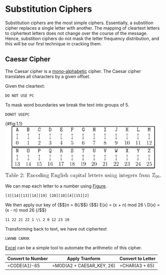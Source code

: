 # Substitution Ciphers

Substitution ciphers are the most simple ciphers. Essentially, a substition
cipher replaces a single letter with another. The mapping of cleartext letters
to ciphertext letters does not change over the course of the message. Hence,
substition ciphers do not mask the letter frequency distribution, and this will
be our first technique in cracking them.   

## Caesar Cipher

The Caesar cipher is a [mono-alphabetic](#def:mono-alphabetic) cipher. The Caesar cipher translates
all characters by a given offset. 

Given the cleartext:
```
DO NOT USE PC
```

To mask word boundaries we break the text into groups of 5.

```
DONOT USEPC
```
{#fig:1.1}
![Figure 1.1](images/tab2_mod26-encodings.png)

We can map each letter to a number using [Figure](#fig:1.1). 

```
[3][14][13][14][19] [20][18][4][15][2]
```

We then apply our key of {$$}n = 8{/$$}
{$$}
E(x) = (x + n) mod 26 \\
D(x) = (x - n) mod 26
{/$$}

```
11 22 21 22 1 \\ 2 0 12 23 10
```

Transforming back to text, we have out ciphertext

```
LWVWB CAMXK
```

[Excel](#ref:excel_ciphers) can be a simple tool to automate the arithmetic of this cipher.

| Convert to Number | Apply Tranform            | Convert to Letter |
|-------------------|---------------------------|-------------------|
| =CODE(A1)-65	    | =MOD(A2 + CAESAR_KEY, 26)	| =CHAR(A3 + 65)	|





